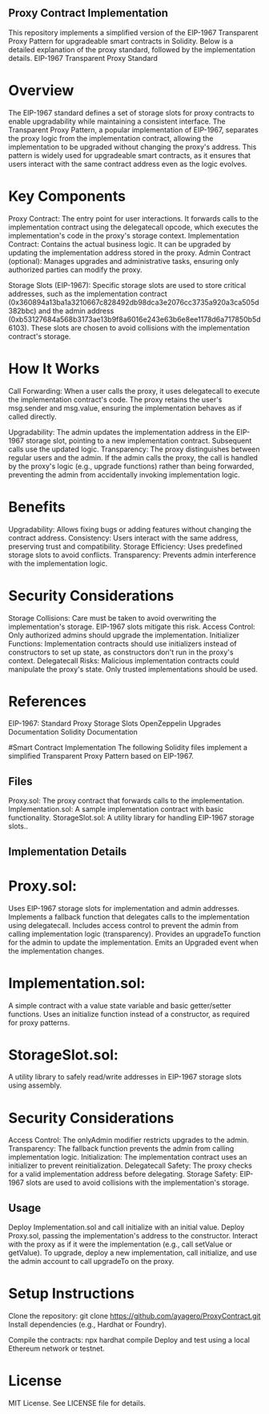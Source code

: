 ## Proxy Contract Implementation

This repository implements a simplified version of the EIP-1967 Transparent Proxy Pattern for upgradeable smart contracts in Solidity. Below is a detailed explanation of the proxy standard, followed by the implementation details.
EIP-1967 Transparent Proxy Standard

# Overview

The EIP-1967 standard defines a set of storage slots for proxy contracts to enable upgradability while maintaining a consistent interface. The Transparent Proxy Pattern, a popular implementation of EIP-1967, separates the proxy logic from the implementation contract, allowing the implementation to be upgraded without changing the proxy's address. This pattern is widely used for upgradeable smart contracts, as it ensures that users interact with the same contract address even as the logic evolves.

# Key Components
Proxy Contract: The entry point for user interactions. It forwards calls to the implementation contract using the delegatecall opcode, which executes the implementation's code in the proxy's storage context.
Implementation Contract: Contains the actual business logic. It can be upgraded by updating the implementation address stored in the proxy.
Admin Contract (optional): Manages upgrades and administrative tasks, ensuring only authorized parties can modify the proxy.

Storage Slots (EIP-1967): Specific storage slots are used to store critical addresses, such as the implementation contract (0x360894a13ba1a3210667c828492db98dca3e2076cc3735a920a3ca505d382bbc) and the admin address (0xb53127684a568b3173ae13b9f8a6016e243e63b6e8ee1178d6a717850b5d6103). These slots are chosen to avoid collisions with the implementation contract's storage.

# How It Works

Call Forwarding: When a user calls the proxy, it uses delegatecall to execute the implementation contract's code. The proxy retains the user's msg.sender and msg.value, ensuring the implementation behaves as if called directly.



Upgradability: The admin updates the implementation address in the EIP-1967 storage slot, pointing to a new implementation contract. Subsequent calls use the updated logic.
Transparency: The proxy distinguishes between regular users and the admin. If the admin calls the proxy, the call is handled by the proxy's logic (e.g., upgrade functions) rather than being forwarded, preventing the admin from accidentally invoking implementation logic.
# Benefits
Upgradability: Allows fixing bugs or adding features without changing the contract address.
Consistency: Users interact with the same address, preserving trust and compatibility.
Storage Efficiency: Uses predefined storage slots to avoid conflicts.
Transparency: Prevents admin interference with the implementation logic.

# Security Considerations
Storage Collisions: Care must be taken to avoid overwriting the implementation's storage. EIP-1967 slots mitigate this risk.
Access Control: Only authorized admins should upgrade the implementation.
Initializer Functions: Implementation contracts should use initializers instead of constructors to set up state, as constructors don't run in the proxy's context.
Delegatecall Risks: Malicious implementation contracts could manipulate the proxy's state. Only trusted implementations should be used.

# References
EIP-1967: Standard Proxy Storage Slots
OpenZeppelin Upgrades Documentation
Solidity Documentation

#Smart Contract Implementation
The following Solidity files implement a simplified Transparent Proxy Pattern based on EIP-1967.

## Files
Proxy.sol: The proxy contract that forwards calls to the implementation.
Implementation.sol: A sample implementation contract with basic functionality.
StorageSlot.sol: A utility library for handling EIP-1967 storage slots..

## Implementation Details
# Proxy.sol:
Uses EIP-1967 storage slots for implementation and admin addresses.
Implements a fallback function that delegates calls to the implementation using delegatecall.
Includes access control to prevent the admin from calling implementation logic (transparency).
Provides an upgradeTo function for the admin to update the implementation.
Emits an Upgraded event when the implementation changes.


# Implementation.sol:
A simple contract with a value state variable and basic getter/setter functions.
Uses an initialize function instead of a constructor, as required for proxy patterns.

# StorageSlot.sol:
A utility library to safely read/write addresses in EIP-1967 storage slots using assembly.

# Security Considerations
Access Control: The onlyAdmin modifier restricts upgrades to the admin.
Transparency: The fallback function prevents the admin from calling implementation logic.
Initialization: The implementation contract uses an initializer to prevent reinitialization.
Delegatecall Safety: The proxy checks for a valid implementation address before delegating.
Storage Safety: EIP-1967 slots are used to avoid collisions with the implementation's storage.

## Usage
Deploy Implementation.sol and call initialize with an initial value.
Deploy Proxy.sol, passing the implementation's address to the constructor.
Interact with the proxy as if it were the implementation (e.g., call setValue or getValue).
To upgrade, deploy a new implementation, call initialize, and use the admin account to call upgradeTo on the proxy.

# Setup Instructions
Clone the repository:
git clone https://github.com/ayagero/ProxyContract.git
Install dependencies (e.g., Hardhat or Foundry).

Compile the contracts:
npx hardhat compile
Deploy and test using a local Ethereum network or testnet.

# License
MIT License. See LICENSE file for details.
